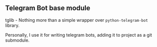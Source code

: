 ## Telegram Bot base module

tglib - Nothing more than a simple wrapper over `python-telegram-bot` library.

Personally, I use it for writing telegram bots, adding it to project as a git submodule.
